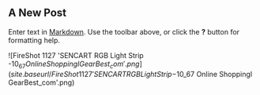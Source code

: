 ## A New Post

Enter text in [Markdown](http://daringfireball.net/projects/markdown/). Use the toolbar above, or click the **?** button for formatting help.


![FireShot 1127 'SENCART RGB Light Strip -$10_67 Online ShoppingI GearBest_com'.png]({{site.baseurl}}/FireShot 1127 'SENCART RGB Light Strip -$10_67 Online ShoppingI GearBest_com'.png)
